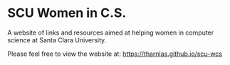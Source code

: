 # SCU Women in C.S.

A website of links and resources aimed at helping women in computer science at Santa Clara University. 

Please feel free to view the website at: https://tharnlas.github.io/scu-wcs